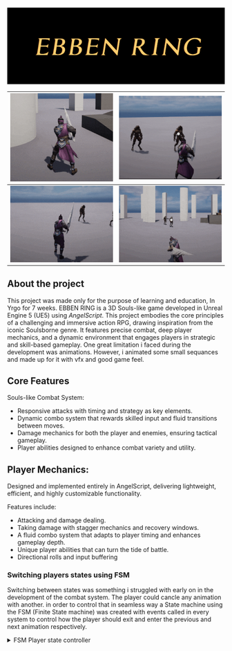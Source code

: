 ![](/Sources/Ebben-Ring/Images/TitleScreen2.png)

![](/Sources/Ebben-Ring/Images/comboSystem.gif)    |  ![](/Sources/Ebben-Ring/Images/TogglingLocks.gif)
:-------------------------:|:-------------------------:
![](/Sources/Ebben-Ring/Images/DireRolls.gif)       |  ![](/Sources/Ebben-Ring/Images/DashAbility.gif)


## About the project
This project was made only for the purpose of learning and education, In Yrgo for 7 weeks.
EBBEN RING is a 3D Souls-like game developed in Unreal Engine 5 (UE5) using *AngelScript*. This project embodies the core principles of a challenging and immersive action RPG, drawing inspiration from the iconic Soulsborne genre. It features precise combat, deep player mechanics, and a dynamic environment that engages players in strategic and skill-based gameplay. One great limitation i faced during the development was animations. However, i animated some small sequances and made up for it with vfx and good game feel.


## Core Features
Souls-like Combat System:

- Responsive attacks with timing and strategy as key elements.
- Dynamic combo system that rewards skilled input and fluid transitions between moves.
- Damage mechanics for both the player and enemies, ensuring tactical gameplay.
- Player abilities designed to enhance combat variety and utility.

## Player Mechanics:

Designed and implemented entirely in AngelScript, delivering lightweight, efficient, and highly customizable functionality.

Features include:
- Attacking and damage dealing.
- Taking damage with stagger mechanics and recovery windows.
- A fluid combo system that adapts to player timing and enhances gameplay depth.
- Unique player abilities that can turn the tide of battle.
- Directional rolls and input buffering

### Switching players states using FSM
Switching between states was something i struggled with early on in the development of the combat system. The player could cancle any animation with another.
in order to control that in seamless way a State machine using the FSM (Finite State machine) was created with events called in every system to control how the player should exit and enter the previous and next animation respectively.

<details>
  <Summary>FSM Player state controller</Summary>

  ```cpp
  event void FStateEnterDelegate(EPlayerStates NewState);
event void FStateExitDelegate(EPlayerStates NewState);

class UPlayerStateManager: UActorComponent{
//=======Private Data=======\\
    APlayerCharcter Player;

//=======Private Data ======\\

//=======Public Data=========\\


    UPROPERTY()
    EPlayerStates CurrentState = EPlayerStates::Idle;

    UPROPERTY()
    EPlayerStates PreviousState = EPlayerStates::Idle;

    UPROPERTY()
    FStateEnterDelegate OnEnterState;

    UPROPERTY()
    FStateExitDelegate OnExitState;
//=======Public Data=========\\

    UFUNCTION(BlueprintOverride)
    void BeginPlay()
    {
        Player = Cast<APlayerCharcter>(GetOwner());
    }
    
    UFUNCTION()
    bool RequestStateChange(EPlayerStates NewState)
    {
        if (CanTransition(NewState))
        {
            OnStateExit(CurrentState); // Exit the current state
            PreviousState = CurrentState;
            CurrentState = NewState;
            OnStateEnter(CurrentState); // Enter the new state
            return true;
        }
        return false;
    }

    bool CanTransition(EPlayerStates NewState){
        switch(CurrentState){
            case EPlayerStates::Idle:
                return true;
        
            case EPlayerStates::Interacting:
                return NewState == EPlayerStates::Idle;

            case EPlayerStates::Sprint:
                return NewState != EPlayerStates::Block 
                && NewState != EPlayerStates::Consume
                && NewState != EPlayerStates::Interacting;

            case EPlayerStates::Roll:
                return
                    NewState != EPlayerStates::Block &&
                    NewState != EPlayerStates::Ability && 
                    NewState != EPlayerStates::Consume&&
                    NewState != EPlayerStates::Interacting;

            case EPlayerStates::Jump:
                return NewState == EPlayerStates::Attack 
                // || NewState != EPlayerStates::Roll
                || NewState != EPlayerStates::Block
                || NewState != EPlayerStates::Jump
                || NewState != EPlayerStates::Interacting;

            case EPlayerStates::Block:
                return
                NewState != EPlayerStates::Block&&
                NewState != EPlayerStates::Sprint&&
                NewState != EPlayerStates::Consume;

            case EPlayerStates::Attack:
                return NewState != EPlayerStates::Block &&
                    NewState != EPlayerStates::Roll &&
                    NewState != EPlayerStates::Jump &&
                    NewState != EPlayerStates::Ability&&
                    NewState != EPlayerStates::HitReact&&
                    NewState != EPlayerStates::Consume&&
                    NewState != EPlayerStates::Interacting;

            case EPlayerStates::HitReact:
                return NewState != EPlayerStates::Attack &&
                    NewState != EPlayerStates::Jump &&
                    NewState != EPlayerStates::Ability&&
                    NewState != EPlayerStates::Consume &&
                    NewState != EPlayerStates::Interacting;

            case EPlayerStates::Ability:
                return NewState == EPlayerStates::Idle
                || NewState == EPlayerStates::Ability;

            case EPlayerStates::Dead:
                return false;

            default:
                return true;
        }
    }

    void OnStateEnter(EPlayerStates NewState){
        OnEnterState.Broadcast(NewState);
    }

    void OnStateExit(EPlayerStates NewState){
        OnExitState.Broadcast(NewState);
    }
}

  ```
</details>
  
